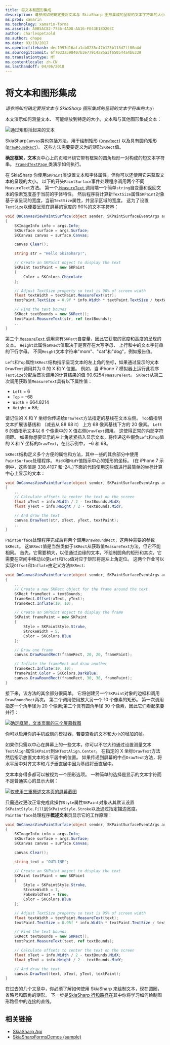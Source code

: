 ```yaml
---
title: 将文本和图形集成
description: 请参阅如何确定要将文本与 SkiaSharp 图形集成的呈现的文本字符串的大小
ms.prod: xamarin
ms.technology: xamarin-forms
ms.assetid: A0B5AC82-7736-4AD8-AA16-FE43E18D203C
author: charlespetzold
ms.author: chape
ms.date: 03/10/2017
ms.openlocfilehash: dec1997d16afa1cb8235c47b125b113d7ff80a4d
ms.sourcegitcommit: 6f7033a598407b3e77914a85a3f650544a4b6339
ms.translationtype: MT
ms.contentlocale: zh-CN
ms.lasthandoff: 04/06/2018
---
```

# <a name="integrating-text-and-graphics"></a>将文本和图形集成

_请参阅如何确定要将文本与 SkiaSharp 图形集成的呈现的文本字符串的大小_

本文演示如何测量文本、 可能缩放到特定的大小，文本和与其他图形集成文本：

![](text-images/textandgraphicsexample.png "通过矩形括起来的文本")

SkiaSharp`Canvas`类也包括方法，用于绘制矩形 ([`DrawRect`](https://developer.xamarin.com/api/member/SkiaSharp.SKCanvas.DrawRect/p/SkiaSharp.SKRect/SkiaSharp.SKPaint/)) 以及具有圆角矩形 ([`DrawRoundRect`](https://developer.xamarin.com/api/member/SkiaSharp.SKCanvas.DrawRoundRect/p/SkiaSharp.SKRect/System.Single/System.Single/SkiaSharp.SKPaint/))。 这些方法需要要定义为的矩形`SKRect`值。

**确定框架，文本**页中心上的页和环绕它带有框架的圆角矩形一对构成的短文本字符串。 [ `FramedTextPage` ](https://github.com/xamarin/xamarin-forms-samples/blob/master/SkiaSharpForms/Demos/Demos/SkiaSharpFormsDemos/Basics/FramedTextPage.cs)类演示如何执行。

在 SkiaSharp 你使用`SKPaint`类设置文本和字体属性，但你可以还使用它来获取文本的呈现的大小。 以下的开头`PaintSurface`事件处理程序调用两个不同`MeasureText`方法。 第一个[ `MeasureText` ](https://developer.xamarin.com/api/member/SkiaSharp.SKPaint.MeasureText/p/System.String/)调用端一个简单`string`自变量和返回文本的像素宽度基于当前的字体特性。 然后程序将计算新`TextSize`属性`SKPaint`对象基于该呈现的宽度，当前`TextSize`属性，并显示区域的宽度。 这为了设置`TextSize`以便要呈现在屏幕的宽度的 90%的文本字符串：

```csharp
void OnCanvasViewPaintSurface(object sender, SKPaintSurfaceEventArgs args)
{
    SKImageInfo info = args.Info;
    SKSurface surface = args.Surface;
    SKCanvas canvas = surface.Canvas;

    canvas.Clear();

    string str = "Hello SkiaSharp!";

    // Create an SKPaint object to display the text
    SKPaint textPaint = new SKPaint
    {
        Color = SKColors.Chocolate
    };

    // Adjust TextSize property so text is 90% of screen width
    float textWidth = textPaint.MeasureText(str);
    textPaint.TextSize = 0.9f * info.Width * textPaint.TextSize / textWidth;

    // Find the text bounds
    SKRect textBounds = new SKRect();
    textPaint.MeasureText(str, ref textBounds);
    ...
}
```

第二个[ `MeasureText` ](https://developer.xamarin.com/api/member/SkiaSharp.SKPaint.MeasureText/p/System.String/SkiaSharp.SKRect@/)调用具有`SKRect`自变量，因此它获取的宽度和高度的呈现的文本。 `Height`此属性`SKRect`值取决于是否存在大写字母、 上行和中的文本字符串的下行字母。 不同`Height`文本字符串"mom"、"cat"和"dog"，例如报告值。

`Left`和`Top`属性`SKRect`结构指示呈现文本的左上角的坐标，如果通过显示的文本`DrawText`调用并为 0 的 X 和 Y 位置。 例如，当 iPhone 7 模拟器上运行此程序`TextSize`分配后首次调用的计算结果的值 90.6254 `MeasureText`。 `SKRect`从第二次调用获取值`MeasureText`具有以下属性值：

- `Left` = 6
- `Top` = &ndash;68
- `Width` = 664.8214
- `Height` = 88;

请记住的 X 和 Y 坐标你传递给`DrawText`方法指定的基线在文本左侧。 `Top`值指明文本扩展该基线和 （减去从 88 68 it） 上方 68 像素基线下方的 20 像素。 `Left` 6 的值指示文本以 6 个像素中的 X 值右侧`DrawText`调用。 这使得正常的内部字符间距。 如果你想要显示的左上角紧紧插入显示文本，将传递这些假负`Left`和`Top`值的 X 和 Y 坐标的`DrawText`，在此示例中， &ndash;6 和 68。

`SKRect`结构定义多个方便的属性和方法，其中一些的其余部分中使用`PaintSurface`处理程序。 `MidX`和`MidY`值指示中心的矩形的坐标。 (在 iPhone 7 示例中，这些值是 338.4107 和&ndash;24。)下面的代码使用这些值进行最简单的坐标计算中心上显示的文本：

```csharp
void OnCanvasViewPaintSurface(object sender, SKPaintSurfaceEventArgs args)
{
    ...
    // Calculate offsets to center the text on the screen
    float xText = info.Width / 2 - textBounds.MidX;
    float yText = info.Height / 2 - textBounds.MidY;

    // And draw the text
    canvas.DrawText(str, xText, yText, textPaint);
    ...
}
```

`PaintSurface`处理程序完成后将两个调用`DrawRoundRect`，这两种需要的参数`SKRect`。 这`SKRect`值是当然类似于`SKRect`从获取值`MeasureText`方法，但它不能相同。 首先，它需要稍大，以便通过边缘的文本，不绘制圆角的矩形和其次，它需要在空间中移动以便`Left`和`Top`值对应于矩形将是左上角定位。 这两个作业可以实现`Offset`和`Inflate`由定义方法`SKRect`:

```csharp
void OnCanvasViewPaintSurface(object sender, SKPaintSurfaceEventArgs args)
{
    ...
    // Create a new SKRect object for the frame around the text
    SKRect frameRect = textBounds;
    frameRect.Offset(xText, yText);
    frameRect.Inflate(10, 10);

    // Create an SKPaint object to display the frame
    SKPaint framePaint = new SKPaint
    {
        Style = SKPaintStyle.Stroke,
        StrokeWidth = 5,
        Color = SKColors.Blue
    };

    // Draw one frame
    canvas.DrawRoundRect(frameRect, 20, 20, framePaint);

    // Inflate the frameRect and draw another
    frameRect.Inflate(10, 10);
    framePaint.Color = SKColors.DarkBlue;
    canvas.DrawRoundRect(frameRect, 30, 30, framePaint);
}
```

接下来，该方法的其余部分很简单。 它将创建另一个`SKPaint`对象的边框和调用`DrawRoundRect`两次。 第二个调用使用放大另一个 10 个像素的矩形。 第一次调用指定一个角半径为 20 个像素;第二个具有圆角半径 30 个像素，因此它们看起来要并行：

 [![](text-images/framedtext-small.png "确定框架，文本页面的三个屏幕截图")](text-images/framedtext-large.png#lightbox "确定框架，文本页面的三个屏幕截图")

你可以启用你的手机或侧向模拟器，若要查看的文本和大小的增加的帧。

如果你只需以中心在屏幕上的一些文本，你可以不它大约通过设置测量文本`TextAlign`属性`SKPaint`到`SKTextAlign.Center`。 在指定的 X 坐标`DrawText`方法然后指示放置文本的水平居中的位置。 如果传递到屏幕的中点`DrawText`方法，将水平居中对齐文本和*几乎*垂直居中因为基线将垂直居中。

文本本身得多都可以被视为一个图形选项。 一种简单的选择是显示的文本字符而不是普通实心的显示大纲：

[![](text-images/outlinedtext-small.png "仅使用三重概述文本页的屏幕截图")](text-images/outlinedtext-large.png#lightbox "三倍的所述的文本页的屏幕截图")

只需通过更改正常完成此操作`Style`属性`SKPaint`对象从其默认设置`SKPaintStyle.Fill`到`SKPaintStyle.Stroke`以及通过指定描边宽度。 `PaintSurface`处理程序**概述文本**页显示它的工作原理：

```csharp
void OnCanvasViewPaintSurface(object sender, SKPaintSurfaceEventArgs args)
{
    SKImageInfo info = args.Info;
    SKSurface surface = args.Surface;
    SKCanvas canvas = surface.Canvas;

    canvas.Clear();

    string text = "OUTLINE";

    // Create an SKPaint object to display the text
    SKPaint textPaint = new SKPaint
    {
        Style = SKPaintStyle.Stroke,
        StrokeWidth = 1,
        FakeBoldText = true,
        Color = SKColors.Blue
    };

    // Adjust TextSize property so text is 95% of screen width
    float textWidth = textPaint.MeasureText(text);
    textPaint.TextSize = 0.95f * info.Width * textPaint.TextSize / textWidth;

    // Find the text bounds
    SKRect textBounds = new SKRect();
    textPaint.MeasureText(text, ref textBounds);

    // Calculate offsets to center the text on the screen
    float xText = info.Width / 2 - textBounds.MidX;
    float yText = info.Height / 2 - textBounds.MidY;

    // And draw the text
    canvas.DrawText(text, xText, yText, textPaint);
}
```

 在过去的几个文章中，你必须了解如何使用 SkiaSharp 来绘制文本，现在圆圈，省略号和圆角的矩形。 下一步是[SkiaSharp 行和路径](~/xamarin-forms/user-interface/graphics/skiasharp/paths/paths.md)在其中你将学习如何绘制图形路径中的连接的直线。


## <a name="related-links"></a>相关链接

- [SkiaSharp Api](https://developer.xamarin.com/api/root/SkiaSharp/)
- [SkiaSharpFormsDemos (sample)](https://developer.xamarin.com/samples/xamarin-forms/SkiaSharpForms/Demos/)
